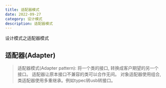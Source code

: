 ```yaml
---
title: 适配器模式
date: 2022-09-27
category: 设计模式
description: 适配器模式
---
```


设计模式之适配器模式
<!-- more -->

## 适配器(Adapter)

> 适配器模式(Adapter pattern): 将一个类的接口, 转换成客户期望的另一个接口。 适配器让原本接口不兼容的类可以合作无间。 对象适配器使用组合, 类适配器使用多重继承。例如typec转usb转接口。